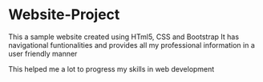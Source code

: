 # Website-Project

This a sample website created using HTml5, CSS and Bootstrap
It has navigational funtionalities and provides all my professional information in a user friendly manner

This helped me a lot to progress my skills in web development
